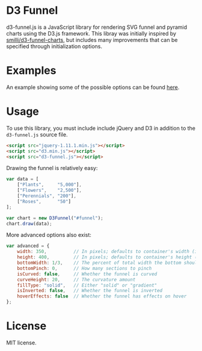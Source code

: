 # D3 Funnel

d3-funnel.js is a JavaScript library for rendering SVG funnel and pyramid charts using the D3.js framework. This libray
was initially inspired by [smilli/d3-funnel-charts](https://github.com/smilli/d3-funnel-charts), but includes many
improvements that can be specified through initialization options.

# Examples

An example showing some of the possible options can be found [here](https://cdn.rawgit.com/jakezatecky/d3-funnel/0.4.0/example/index.html).

# Usage

To use this library, you must include include jQuery and D3 in addition to the `d3-funnel.js` source file.

```` html
<script src="jquery-1.11.1.min.js"></script>
<script src="d3.min.js"></script>
<script src="d3-funnel.js"></script>
````

Drawing the funnel is relatively easy:

```` javascript
var data = [
	["Plants",     "5,000"],
	["Flowers",    "2,500"],
	["Perennials", "200"],
	["Roses",      "50"]
];

var chart = new D3Funnel("#funnel");
chart.draw(data);
````

More advanced options also exist:

```` javascript
var advanced = {
	width: 350,          // In pixels; defaults to container's width (if non-zero)
	height: 400,         // In pixels; defaults to container's height (if non-zero)
	bottomWidth: 1/3,    // The percent of total width the bottom should be
	bottomPinch: 0,      // How many sections to pinch
	isCurved: false,     // Whether the funnel is curved
	curveHeight: 20,     // The curvature amount
	fillType: "solid",   // Either "solid" or "gradient"
	isInverted: false,   // Whether the funnel is inverted
	hoverEffects: false  // Whether the funnel has effects on hover
};
````

# License

MIT license.
